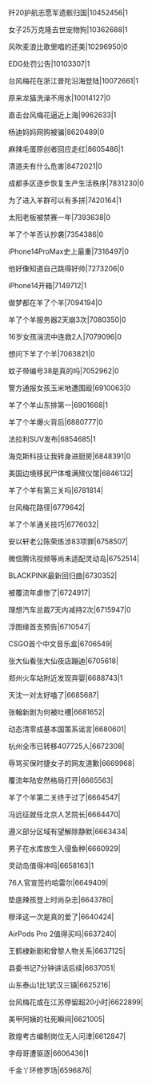歼20护航志愿军遗骸归国|10452456|1

女子25万克隆去世宠物狗|10362688|1

风吹麦浪比歌里唱的还美|10296950|0

EDG处罚公告|10103307|1

台风梅花在浙江普陀沿海登陆|10072661|1

原来龙猫洗澡不用水|10014127|0

直击台风梅花逼近上海|9962633|1

杨迪妈妈网购被骗|8620489|0

麻辣毛蛋原创者回应走红|8605486|1

清道夫有什么危害|8472021|0

成都多区逐步恢复生产生活秩序|7831230|0

为了进入羊群可以有多拼|7420164|1

太阳老板被禁赛一年|7393638|0

羊了个羊否认抄袭|7354386|0

iPhone14ProMax史上最重|7316497|0

他好像知道自己跳得好帅|7273206|0

iPhone14开箱|7149712|1

做梦都在羊了个羊|7094194|0

羊了个羊服务器2天崩3次|7080350|0

16岁女孩湍流中连救2人|7079096|0

想问下羊了个羊|7063821|0

蚊子带编号38是真的吗|7052962|0

警方通报女孩玉米地遭围殴|6910063|0

羊了个羊山东排第一|6901668|1

羊了个羊爆火背后|6880777|0

法拉利SUV发布|6854685|1

海克斯科技让我转身进厨房|6848391|0

美国边境移民尸体堆满殡仪馆|6846132|

羊了个羊有第三关吗|6781814|

台风梅花路径|6779642|

羊了个羊通关技巧|6776032|

安以轩老公陈荣炼涉83项罪|6758507|

微信腾讯视频等尚未适配灵动岛|6752514|

BLACKPINK最新回归曲|6730352|

被覆流年虐惨了|6724917|

理想汽车总裁7天内减持2次|6715947|0

浮图缘首支预告|6710547|

CSGO首个中文音乐盒|6706549|

张大仙看张大仙夜店蹦迪|6705618|

郑州火车站附近发现弃婴|6688743|1

天沈一对太好嗑了|6685687|

张翰新剧为何被吐槽|6681652|

动态清零成基本国策系谣言|6680601|

杭州全市已转移407725人|6672308|

辱骂买保时捷女子的网友道歉|6669968|

覆流年陆安然格局打开|6665563|

羊了个羊第二关终于过了|6664547|

冯远征就任北京人艺院长|6664470|

遵义部分区域有望解除静默|6663434|

男子在水库放生入侵鱼种|6660929|

灵动岛值得冲吗|6658163|1

76人官宣签约哈雷尔|6649409|

垫底辣孩登上时尚杂志|6643780|

穆泽这一次是真的爱了|6640424|

AirPods Pro 2值得买吗|6637240|

王鹤棣新剧和曾黎人物关系|6637125|

县委书记7分钟讲话后续|6637051|

山东泰山1比1武汉三镇|6625216|

台风梅花或在江苏停留超20小时|6622899|

美甲阿姨的社死瞬间|6621005|

敦煌考古编制岗位无人问津|6612847|

字母哥遭驱逐|6606436|1

千金丫环修罗场|6596876|

